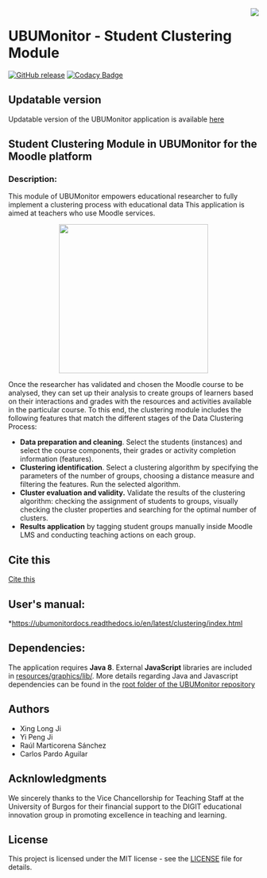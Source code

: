 <a href="README_es.md" >
<img align="right" src="src/main/resources/img/countries_flags/ES.png">
</a>

# UBUMonitor - Student Clustering Module
[![GitHub release](https://img.shields.io/github/release/yjx0003/UBUMonitor.svg)](https://github.com/yjx0003/UBUMonitor/releases/)
[![Codacy Badge](https://api.codacy.com/project/badge/Grade/f79d51e496b3495690aa6480269536b8)](https://www.codacy.com/app/yjx0003/UBUMonitor?utm_source=github.com&amp;utm_medium=referral&amp;utm_content=yjx0003/UBUMonitor&amp;utm_campaign=Badge_Grade)

## Updatable version
Updatable version of the UBUMonitor application is available [here](https://github.com/yjx0003/UBUMonitorLauncher/releases)


## Student Clustering Module in UBUMonitor for the Moodle platform
### Description:

This module of UBUMonitor empowers educational researcher to fully implement a clustering process with educational data This application is aimed at teachers who use Moodle services.

<p align="center"><img height="300" src="https://ubumonitordocs.readthedocs.io/en/latest/_images/clustering_2d.png" />

Once the researcher has validated and chosen the Moodle course to be analysed, they can set up their analysis to create groups of learners based on their interactions and grades with the resources and activities available in the particular course. To this end, the clustering module includes the following features that match the different stages of the Data Clustering Process:

 - **Data preparation and cleaning**. Select the students (instances) and select the course components, their grades or activity completion information (features).
 - **Clustering identification**. Select a clustering algorithm by specifying the parameters of the number of groups, choosing a distance measure and filtering the features. Run the selected algorithm.
 - **Cluster evaluation and validity.** Validate the results of the clustering algorithm: checking the assignment of students to groups, visually checking the cluster properties and searching for the optimal number of clusters.
 - **Results application** by tagging student groups manually inside Moodle LMS and conducting teaching actions on each group. 

## Cite this
[Cite this](https://www.mdpi.com/2079-9292/11/6/954#cite)

## User's manual:
*https://ubumonitordocs.readthedocs.io/en/latest/clustering/index.html

## Dependencies:
The application requires **Java 8**.
External **JavaScript** libraries are included in  [resources/graphics/lib/](resources/graphics/lib/).
More details regarding Java and Javascript dependencies can be found in the [root folder of the UBUMonitor repository](https://commons.apache.org/proper/commons-csv/)
  
## Authors
- Xing Long Ji
- Yi Peng Ji
- Raúl Marticorena Sánchez
- Carlos Pardo Aguilar

## Acknlowledgments
We sincerely thanks to the Vice Chancellorship for Teaching Staff at the University of Burgos for their financial support to the DIGIT educational innovation group in promoting excellence in teaching and learning.

## License
This project is licensed under the MIT license - see the [LICENSE](LICENSE) file for details.
